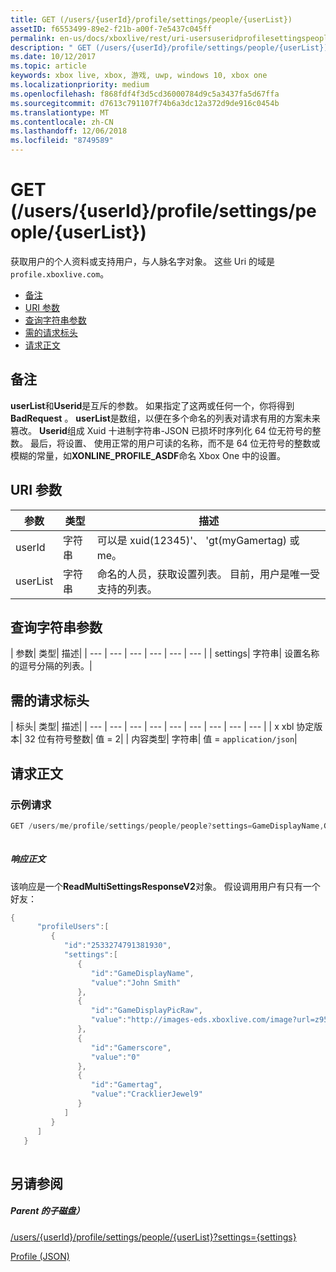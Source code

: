 ```yaml
---
title: GET (/users/{userId}/profile/settings/people/{userList})
assetID: f6553499-89e2-f21b-a00f-7e5437c045ff
permalink: en-us/docs/xboxlive/rest/uri-usersuseridprofilesettingspeopleuserlistget.html
description: " GET (/users/{userId}/profile/settings/people/{userList})"
ms.date: 10/12/2017
ms.topic: article
keywords: xbox live, xbox, 游戏, uwp, windows 10, xbox one
ms.localizationpriority: medium
ms.openlocfilehash: f868fdf4f3d5cd36000784d9c5a3437fa5d67ffa
ms.sourcegitcommit: d7613c791107f74b6a3dc12a372d9de916c0454b
ms.translationtype: MT
ms.contentlocale: zh-CN
ms.lasthandoff: 12/06/2018
ms.locfileid: "8749589"
---
```

# <a name="get-usersuseridprofilesettingspeopleuserlist"></a>GET (/users/{userId}/profile/settings/people/{userList})
获取用户的个人资料或支持用户，与人脉名字对象。 这些 Uri 的域是`profile.xboxlive.com`。
 
  * [备注](#ID4EV)
  * [URI 参数](#ID4EKB)
  * [查询字符串参数](#ID4EVB)
  * [需的请求标头](#ID4EQC)
  * [请求正文](#ID4E2D)
 
<a id="ID4EV"></a>

 
## <a name="remarks"></a>备注
 
**userList**和**Userid**是互斥的参数。 如果指定了这两或任何一个，你将得到**BadRequest** 。 **userList**是数组，以便在多个命名的列表对请求有用的方案未来篡改。 **Userid**组成 Xuid 十进制字符串-JSON 已损坏时序列化 64 位无符号的整数。 最后，将设置、 使用正常的用户可读的名称，而不是 64 位无符号的整数或模糊的常量，如**XONLINE_PROFILE_ASDF**命名 Xbox One 中的设置。
  
<a id="ID4EKB"></a>

 
## <a name="uri-parameters"></a>URI 参数
 
| 参数| 类型| 描述| 
| --- | --- | --- | 
| userId| 字符串| 可以是 xuid(12345)'、 'gt(myGamertag) 或 me。| 
| userList| 字符串| 命名的人员，获取设置列表。 目前，用户是唯一受支持的列表。| 
  
<a id="ID4EVB"></a>

 
## <a name="query-string-parameters"></a>查询字符串参数
 
| 参数| 类型| 描述| 
| --- | --- | --- | --- | --- | --- | 
| settings| 字符串| 设置名称的逗号分隔的列表。| 
  
<a id="ID4EQC"></a>

 
## <a name="required-request-headers"></a>需的请求标头
 
| 标头| 类型| 描述| 
| --- | --- | --- | --- | --- | --- | --- | --- | --- | 
| x xbl 协定版本| 32 位有符号整数| 值 = 2| 
| 内容类型| 字符串| 值 = <code>application/json</code>| 
  
<a id="ID4E2D"></a>

 
## <a name="request-body"></a>请求正文
 
<a id="ID4EBE"></a>

 
### <a name="sample-request"></a>示例请求
 

```cpp
GET /users/me/profile/settings/people/people?settings=GameDisplayName,GameDisplayPicRaw,Gamerscore,Gamertag
      
```

  
<a id="ID4EKE"></a>

  
 
<a id="ID4EME"></a>

 
##### <a name="response-body"></a>响应正文 
该响应是一个**ReadMultiSettingsResponseV2**对象。 假设调用用户有只有一个好友：
  

```cpp
{
      "profileUsers":[
         {
            "id":"2533274791381930",
            "settings":[
               {
                  "id":"GameDisplayName",
                  "value":"John Smith"
               },
               {
                  "id":"GameDisplayPicRaw",
                  "value":"http://images-eds.xboxlive.com/image?url=z951ykn43p4FqWbbFvR2Ec.8vbDhj8G2Xe7JngaTToBrrCmIEEXHC9UNrdJ6P7KIN0gxC2r1YECCd3mf2w1FDdmFCpSokJWa2z7xtVrlzOyVSc6pPRdWEXmYtpS2xE4F&format=png&w=64&h=64"
               },
               {
                  "id":"Gamerscore",
                  "value":"0"
               },
               {
                  "id":"Gamertag",
                  "value":"CracklierJewel9"
               }
            ]
         }
      ]
   }
         
```

   
<a id="ID4E3E"></a>

 
## <a name="see-also"></a>另请参阅
 
<a id="ID4E5E"></a>

 
##### <a name="parent"></a>Parent 的子磁盘） 

[/users/{userId}/profile/settings/people/{userList}?settings={settings}](uri-usersuseridprofilesettingspeopleuserlist.md)

 [Profile (JSON)](../../json/json-profile.md)

   